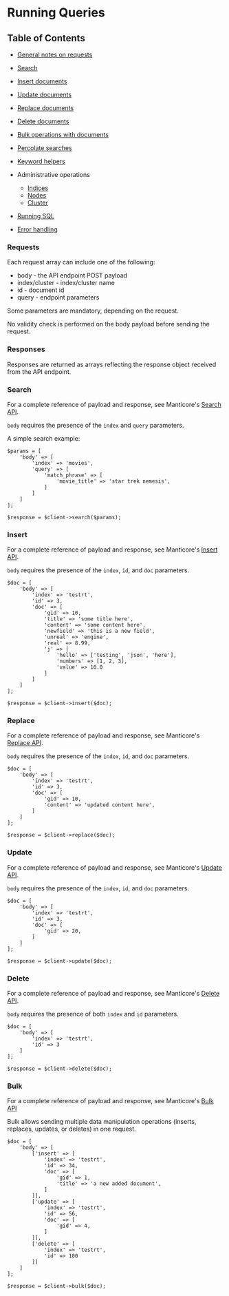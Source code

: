 Running Queries
===============

Table of Contents
-----------------

* [General notes on requests](#requests) 

* [Search](#search)

* [Insert documents](#insert)

* [Update documents](#update)

* [Replace documents](#replace)

* [Delete documents](#delete)

* [Bulk operations with documents](#bulk)

* [Percolate searches](percolate.md)

* [Keyword helpers](queryhelpers.md)

* Administrative operations

    * [Indices](indices.md)
    * [Nodes](nodes.md)
    * [Cluster](cluster.md)
    
* [Running SQL](sql.md)

* [Error handling](errors.md)

### Requests

Each request array can include one of the following:

* body - the API endpoint POST payload
* index/cluster - index/cluster name
* id - document id
* query - endpoint parameters

Some parameters are mandatory, depending on the request.

No validity check is performed on the body payload before sending the request.

### Responses

Responses are returned as arrays reflecting the response object received from the API endpoint.


### Search
For a complete reference of payload and response, see Manticore's [Search API](https://manual.manticoresearch.com/Searching/Full_text_matching/Basic_usage#HTTP-JSON).

`body` requires the presence of the `index` and `query` parameters.

A simple search example:
```
$params = [
    'body' => [
        'index' => 'movies',
        'query' => [
            'match_phrase' => [
                'movie_title' => 'star trek nemesis',
            ]
        ]
    ]
];

$response = $client->search($params);
```

### Insert

For a complete reference of payload and response, see Manticore's [Insert API](https://manual.manticoresearch.com/Data_creation_and_modification/Adding_documents_to_a_table/Adding_documents_to_a_real-time_table#Adding-documents-to-a-real-time-index).

`body` requires the presence of the `index`, `id`, and `doc` parameters.

```
$doc = [
    'body' => [
        'index' => 'testrt',
        'id' => 3,
        'doc' => [
            'gid' => 10,
            'title' => 'some title here',
            'content' => 'some content here',
            'newfield' => 'this is a new field',
            'unreal' => 'engine',
            'real' => 8.99,
            'j' => [
                'hello' => ['testing', 'json', 'here'],
                'numbers' => [1, 2, 3],
                'value' => 10.0
            ]
        ]
    ]
];

$response = $client->insert($doc);
```

### Replace

For a complete reference of payload and response, see Manticore's [Replace API](https://manual.manticoresearch.com/Data_creation_and_modification/Updating_documents/REPLACE).

`body` requires the presence of the `index`, `id`, and `doc` parameters.

```
$doc = [
    'body' => [
        'index' => 'testrt',
        'id' => 3,
        'doc' => [
            'gid' => 10,
            'content' => 'updated content here',
        ]
    ]
];

$response = $client->replace($doc);
```

### Update

For a complete reference of payload and response, see Manticore's [Update API](https://manual.manticoresearch.com/Data_creation_and_modification/Updating_documents/UPDATE).

`body` requires the presence of the `index`, `id`, and `doc` parameters.

```
$doc = [
    'body' => [
        'index' => 'testrt',
        'id' => 3,
        'doc' => [
            'gid' => 20,
        ]
    ]
];

$response = $client->update($doc);
```

### Delete

For a complete reference of payload and response, see Manticore's [Delete API](https://manual.manticoresearch.com/Data_creation_and_modification/Deleting_documents).

`body` requires the presence of both `index` and `id` parameters.

```
$doc = [
    'body' => [
        'index' => 'testrt',
        'id' => 3
    ]
];

$response = $client->delete($doc);
```

### Bulk

For a complete reference of payload and response, see Manticore's [Bulk API](https://manual.manticoresearch.com/Data_creation_and_modification/Updating_documents/UPDATE#Bulk-updates)

Bulk allows sending multiple data manipulation operations (inserts, replaces, updates, or deletes) in one request.

```
$doc = [
    'body' => [
        ['insert' => [
            'index' => 'testrt',
            'id' => 34,
            'doc' => [
                'gid' => 1,
                'title' => 'a new added document',
            ]
        ]],
        ['update' => [
            'index' => 'testrt',
            'id' => 56,
            'doc' => [
                'gid' => 4,
            ]
        ]],
        ['delete' => [
            'index' => 'testrt',
            'id' => 100
        ]]
    ]
];

$response = $client->bulk($doc);
```
<!-- proofread -->